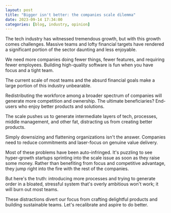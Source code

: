 ```yaml
---
layout: post
title: "Bigger isn't better: the companies scale dilemma"
date: 2023-09-14 17:34:00
categories: [blog, industry, opinion]
---
```


The tech industry has witnessed tremendous growth, but with this growth comes challenges. Massive teams and lofty financial targets have rendered a significant portion of the sector daunting and less enjoyable.

We need more companies doing fewer things, fewer features, and requiring fewer employees. Building high-quality software is fun when you have focus and a tight team.

The current scale of most teams and the absurd financial goals make a large portion of this industry unbearable.

Redistributing the workforce among a broader spectrum of companies will generate more competition and ownership. The ultimate beneficiaries? End-users who enjoy better products and solutions.

The scale pushes us to generate intermediate layers of tech, processes, middle management, and other fat, distracting us from creating better products.

Simply downsizing and flattening organizations isn't the answer. Companies need to reduce commitments and laser-focus on genuine value delivery.

Most of these problems have been auto-infringed. It's puzzling to see hyper-growth startups sprinting into the scale issue as soon as they raise some money. Rather than benefiting from focus and competitive advantage, they jump right into the fire with the rest of the companies.

But here's the truth: introducing more processes and trying to generate order in a bloated, stressful system that's overly ambitious won't work; it will burn out most teams.

These distractions divert our focus from crafting delightful products and building sustainable teams. Let's recalibrate and aspire to do better.
